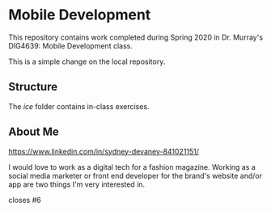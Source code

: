 # Mobile Development
This repository contains work completed during Spring 2020 in Dr. Murray's DIG4639: Mobile Development class.

This is a simple change on the local repository.
## Structure
The *ice* folder contains in-class exercises. 

## About Me
https://www.linkedin.com/in/sydney-devaney-841021151/ 

I would love to work as a digital tech for a fashion magazine.  Working as a social media marketer or front end developer for the brand's website and/or app are two things I'm very interested in.

closes #6
